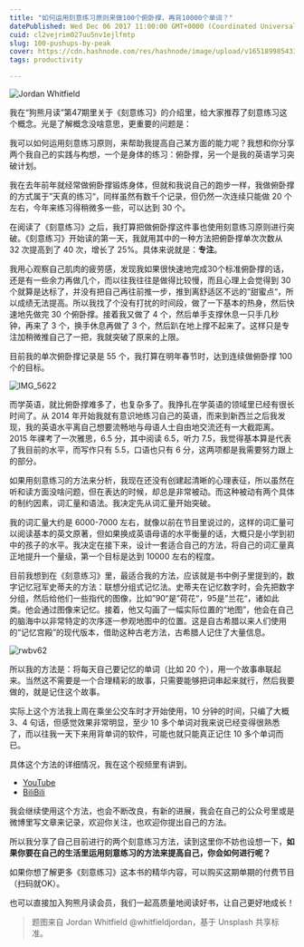 ```yaml
---
title: "如何运用刻意练习原则来做100个俯卧撑，再背10000个单词？"
datePublished: Wed Dec 06 2017 11:00:00 GMT+0000 (Coordinated Universal Time)
cuid: cl2vejrim027uu5nv1ejlfmtp
slug: 100-pushups-by-peak
cover: https://cdn.hashnode.com/res/hashnode/image/upload/v1651899854335/wxOCscVLt.png
tags: productivity

---
```


![Jordan Whitfield](https://i.imgur.com/EZCFD0U.png)

我在“狗熊月读”第47期里关于《刻意练习》的介绍里，给大家推荐了刻意练习这个概念。光是了解概念没啥意思，更重要的问题是：

我可以如何运用刻意练习原则，来帮助我提高自己某方面的能力呢？我想和你分享两个我自己的实践与构想，一个是身体的练习：俯卧撑，另一个是我的英语学习突破计划。

我在去年前年就经常做俯卧撑锻炼身体，但就和我说自己的跑步一样，我做俯卧撑的方式属于”天真的练习“，同样虽然有数千个记录，但仍然一次连续只能做 20 个左右，今年来练习得稍微多一些，可以达到 30 个。

在阅读了《刻意练习》之后，我打算把做俯卧撑这件事也使用刻意练习原则进行突破。《刻意练习》开始读的第一天，我就用其中的一种方法把俯卧撑单次次数从 32 次提高到了 40 次，增长了 25%。具体来说就是：**专注**。

我用心观察自己肌肉的疲劳感，发现我如果很快速地完成30个标准俯卧撑的话，还是有一些余力再做几个，而以往我往往是做得比较慢，而且心理上会觉得到 30 个就算是达标了，并没有把自己再往前推一步，推到离舒适区不远的”甜蜜点“，所以成绩无法提高。所以我找了个没有打扰的时间段，做了一下基本的热身，然后快速地先做完 30 个俯卧撑。接着我又做了 4 个，然后单手支撑休息一只手几秒钟，再来了 3 个，换手休息再做了 3 个，然后趴在地上撑不起来了。这样只是专注加稍微推自己了一把，我就突破了原来的上限。

目前我的单次俯卧撑记录是 55 个，我打算在明年春节时，达到连续做俯卧撑 100 个的目标。

![IMG_5622](https://i.imgur.com/bm5K9Su.jpg)


而学英语，就比俯卧撑难多了，也复杂多了。我挣扎在学英语的领域里已经有很长时间了。从 2014 年开始我就有意识地练习自己的英语，而来到新西兰之后我发现，我的英语水平离自己想要流畅地与母语人士自由地交流还有一大截距离。2015 年祼考了一次雅思，6.5 分，其中阅读 6.5，听力 7.5，我觉得基本算是代表了我目前的水平，而写作只有 5.5，口语也只有 6 分，这两项都是我需要努力跟上的部分。

如果用刻意练习的方法来分析，我现在还没有创建起清晰的心理表征，所以虽然在听和读方面没啥问题，但在表达的时候，却总是非常被动。而这种被动有两个具体的制约因素，词汇量和语法。我决定先从词汇量开始突破。

我的词汇量大约是 6000-7000 左右，就像以前在节目里说过的，这样的词汇量可以阅读基本的英文原著，但如果换成英语母语的水平衡量的话，大概只是小学到初中的孩子的水平。我决定在接下来，设计一套适合自己的方法，将自己的词汇量真正地提升一个量级，第一个目标是达到 10000 左右的程度。

目前我想到在《刻意练习》里，最适合我的方法，应该就是书中例子里提到的，数字记忆冠军史蒂夫的方法：联想分组式记忆法。史蒂夫在记忆数字时，会先把数字分组，然后给他们一些指代的图像，比如”90“是”荷花“，95是”兰花“，诸如此类。他会通过图像来记忆。接着，他又勾画了一幅实际位置的“地图”，他会在自己的脑海中以非常特定的次序逐一参观地图中的位置。这是自古希腊以来人们使用的“记忆宫殿”的现代版本，借助这种古老方法，古希腊人记住了大量信息。

![rwbv62](https://i.imgur.com/DjdXmZ0.jpg)

所以我的方法是：将每天自己要记忆的单词（比如 20 个），用一个故事串联起来。当然这不需要是一个合理精彩的故事，只需要能够把词串起来就行，然后我要做的，就是记住这个故事。

实际上这个方法我上周在乘坐公交车时才开始使用，10 分钟的时间，只编了大概 3、4 句话，但感觉效果非常明显，至少 10 多个单词对我来说已经变得很熟悉了，而以往我一天下来用背单词的软件，可能也就只能真正记住 10 多个单词而已。

具体这个方法的详细情况，我在这个视频里有讲到。

* [YouTube](https://youtu.be/p2MMGPM6jgI)
* [BiliBili](https://www.bilibili.com/video/av16706846/)

我会继续使用这个方法，也会不断改良，有新的进展，我会在自己的公众号里或是微博里写文章来记录，欢迎你关注，也欢迎你提出自己的方法。

所以我分享了自己目前进行的两个刻意练习方法，读到这里你不妨也设想一下，**如果你要在自己的生活里运用刻意练习的方法来提高自己，你会如何进行呢？**

如果你想了解更多《刻意练习》这本书的精华内容，可以购买这期单期的付费节目（扫码就OK）。

也可以直接加入狗熊月读会员，我们一起高质量地阅读好书，让自己更好地成长！

> 题图来自 Jordan Whitfield @whitfieldjordan，基于 Unsplash 共享标准。


